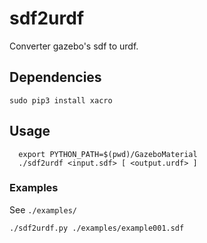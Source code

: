 # sdf2urdf

Converter gazebo's sdf to urdf.

## Dependencies
```(sh)
sudo pip3 install xacro
```

## Usage

```(sh)
  export PYTHON_PATH=$(pwd)/GazeboMaterial
  ./sdf2urdf <input.sdf> [ <output.urdf> ]
```

### Examples

See `./examples/`
```(sh)
./sdf2urdf.py ./examples/example001.sdf
```
